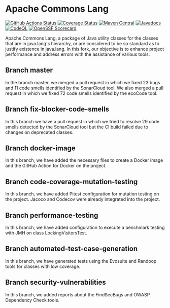 <!---
 Licensed to the Apache Software Foundation (ASF) under one or more
 contributor license agreements.  See the NOTICE file distributed with
 this work for additional information regarding copyright ownership.
 The ASF licenses this file to You under the Apache License, Version 2.0
 (the "License"); you may not use this file except in compliance with
 the License.  You may obtain a copy of the License at

      http://www.apache.org/licenses/LICENSE-2.0

 Unless required by applicable law or agreed to in writing, software
 distributed under the License is distributed on an "AS IS" BASIS,
 WITHOUT WARRANTIES OR CONDITIONS OF ANY KIND, either express or implied.
 See the License for the specific language governing permissions and
 limitations under the License.
-->

Apache Commons Lang
===================

[![GitHub Actions Status](https://github.com/apache/commons-lang/workflows/Java%20CI/badge.svg)](https://github.com/apache/commons-lang/actions)
[![Coverage Status](https://codecov.io/gh/apache/commons-lang/branch/master/graph/badge.svg)](https://app.codecov.io/gh/apache/commons-lang)
[![Maven Central](https://maven-badges.herokuapp.com/maven-central/org.apache.commons/commons-lang3/badge.svg?gav=true)](https://maven-badges.herokuapp.com/maven-central/org.apache.commons/commons-lang3/?gav=true)
[![Javadocs](https://javadoc.io/badge/org.apache.commons/commons-lang3/3.12.0.svg)](https://javadoc.io/doc/org.apache.commons/commons-lang3/3.12.0)
[![CodeQL](https://github.com/apache/commons-lang/workflows/CodeQL/badge.svg)](https://github.com/apache/commons-lang/actions/workflows/codeql-analysis.yml?query=workflow%3ACodeQL)
[![OpenSSF Scorecard](https://api.securityscorecards.dev/projects/github.com/apache/commons-lang/badge)](https://api.securityscorecards.dev/projects/github.com/apache/commons-lang)

Apache Commons Lang, a package of Java utility classes for the
  classes that are in java.lang's hierarchy, or are considered to be so
  standard as to justify existence in java.lang.
  In this fork, our objective is to enhance project performance and address errors with the assistance of various tools.



Branch master 
-------------
In the branch master, we merged a pull request in which we fixed 23 bugs and 11 code smells identified by the SonarCloud tool.
We also merged a pull request in which we fixed 72 code smells identified by the ecoCode tool.


Branch fix-blocker-code-smells
-------------
In this branch we have a pull request in which we tried to resolve 29 code smells detected by the SonarCloud tool but the CI build failed due to changes on deprecated classes.

Branch docker-image
-------------
In this branch, we have added the necessary files to create a Docker image and the GitHub Action for Docker on the project.

Branch code-coverage-mutation-testing
-------------
In this branch, we have added Pitest configuration for mutation testing on the project.
Jacoco and Codecov were already integrated into the project. 

Branch performance-testing
-------------
In this branch, we have added configuration to execute a benchmark testing with JMH on class LockingVisitorsTest.

Branch automated-test-case-generation
-------------
In this branch, we have generated tests using the Evosuite and Randoop tools for classes with low coverage.

Branch security-vulnerabilities
-------------
In this branch, we added reports about the FindSecBugs and OWASP Dependency Check tools.
